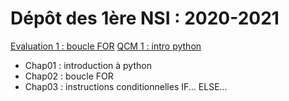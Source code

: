 # Dépôt des 1ère NSI : 2020-2021

[Evaluation 1 : boucle FOR](https://genumsi.inria.fr/qcm.php?h=574d70a3a33156140670fea86918a840)
[QCM 1 : intro python](https://genumsi.inria.fr/qcm.php?h=ae1d94cd5ea194db1881dc5178335a40)

* Chap01 : introduction à python
* Chap02 : boucle FOR
* Chap03 : instructions conditionnelles IF... ELSE...

